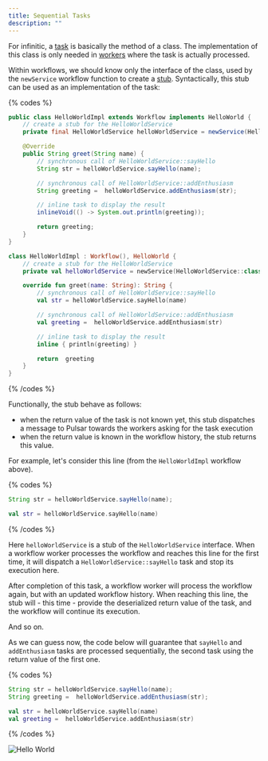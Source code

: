 ```yaml
---
title: Sequential Tasks
description: ""
---
```


For infinitic, a [task](/docs/services/syntax) is basically the method of a class. The implementation of this class is only needed in [workers](/docs/services/workers) where the task is actually processed.

Within workflows, we should know only the interface of the class, used by the `newService` workflow function to create a [stub](https://en.wikipedia.org/wiki/Method_stub). Syntactically, this stub can be used as an implementation of the task:

{% codes %}

```java
public class HelloWorldImpl extends Workflow implements HelloWorld {
    // create a stub for the HelloWorldService
    private final HelloWorldService helloWorldService = newService(HelloWorldService.class);

    @Override
    public String greet(String name) {
        // synchronous call of HelloWorldService::sayHello
        String str = helloWorldService.sayHello(name);

        // synchronous call of HelloWorldService::addEnthusiasm
        String greeting =  helloWorldService.addEnthusiasm(str);

        // inline task to display the result
        inlineVoid(() -> System.out.println(greeting));

        return greeting;
    }
}
```

```kotlin
class HelloWorldImpl : Workflow(), HelloWorld {
    // create a stub for the HelloWorldService
    private val helloWorldService = newService(HelloWorldService::class.java)

    override fun greet(name: String): String {
        // synchronous call of HelloWorldService::sayHello
        val str = helloWorldService.sayHello(name)

        // synchronous call of HelloWorldService::addEnthusiasm
        val greeting =  helloWorldService.addEnthusiasm(str)

        // inline task to display the result
        inline { println(greeting) }

        return  greeting
    }
}
```

{% /codes %}

Functionally, the stub behave as follows:

- when the return value of the task is not known yet, this stub dispatches a message to Pulsar towards the workers asking for the task execution
- when the return value is known in the workflow history, the stub returns this value.

For example, let's consider this line (from the `HelloWorldImpl` workflow above).

{% codes %}

```java
String str = helloWorldService.sayHello(name);
```

```kotlin
val str = helloWorldService.sayHello(name)
```

{% /codes %}

Here `helloWorldService` is a stub of the `HelloWorldService` interface. When a workflow worker processes the workflow and reaches this line for the first time, it will dispatch a `HelloWorldService::sayHello` task and stop its execution here.

After completion of this task, a workflow worker will process the workflow again, but with an updated workflow history. When reaching this line, the stub will - this time - provide the deserialized return value of the task, and the workflow will continue its execution.

And so on.

As we can guess now, the code below will guarantee that `sayHello` and `addEnthusiasm` tasks are processed sequentially, the second task using the return value of the first one.

{% codes %}

```java
String str = helloWorldService.sayHello(name);
String greeting =  helloWorldService.addEnthusiasm(str);
```

```kotlin
val str = helloWorldService.sayHello(name)
val greeting =  helloWorldService.addEnthusiasm(str)
```

{% /codes %}

![Hello World](/img/hello-world@2x.png)
